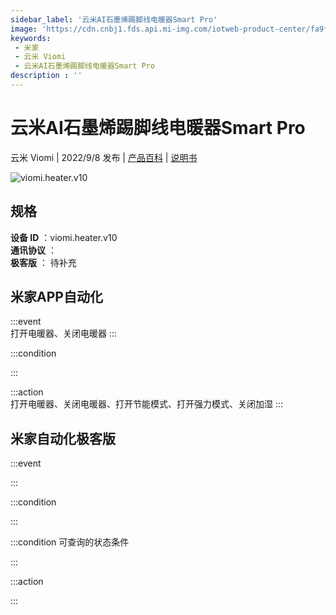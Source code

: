 ```yaml
---
sidebar_label: '云米AI石墨烯踢脚线电暖器Smart Pro'
image: 'https://cdn.cnbj1.fds.api.mi-img.com/iotweb-product-center/fa9fee6dc2f543f2f2a386d2ba68730d_1661133239246.png?GalaxyAccessKeyId=AKVGLQWBOVIRQ3XLEW&Expires=9223372036854775807&Signature=cXpRbEXYSDBjZ7C8DZK3wsLE/34='
keywords: 
 - 米家
 - 云米 Viomi
 - 云米AI石墨烯踢脚线电暖器Smart Pro
description : ''
---
```

# 云米AI石墨烯踢脚线电暖器Smart Pro

云米 Viomi | 2022/9/8 发布 | [产品百科](https://home.mi.com/webapp/content/baike/product/index.html?model=viomi.heater.v10/) | [说明书](https://home.mi.com/views/introduction.html?model=viomi.heater.v10&region=cn)

![viomi.heater.v10](https://cdn.cnbj1.fds.api.mi-img.com/iotweb-product-center/fa9fee6dc2f543f2f2a386d2ba68730d_1661133239246.png?GalaxyAccessKeyId=AKVGLQWBOVIRQ3XLEW&Expires=9223372036854775807&Signature=cXpRbEXYSDBjZ7C8DZK3wsLE/34=)

## 规格  
> 
**设备 ID** ：viomi.heater.v10  
**通讯协议** ：  
**极客版**  ： 待补充 


## 米家APP自动化  

:::event  
打开电暖器、关闭电暖器
:::

:::condition  

:::

:::action   
打开电暖器、关闭电暖器、打开节能模式、打开强力模式、关闭加湿
:::

## 米家自动化极客版  

:::event  

:::

:::condition  

:::

:::condition 可查询的状态条件  

:::

:::action  

:::

        
